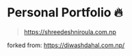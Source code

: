 # Personal Portfolio 🔥

> https://shreedeshniroula.com.np

forked from: https://diwashdahal.com.np/
